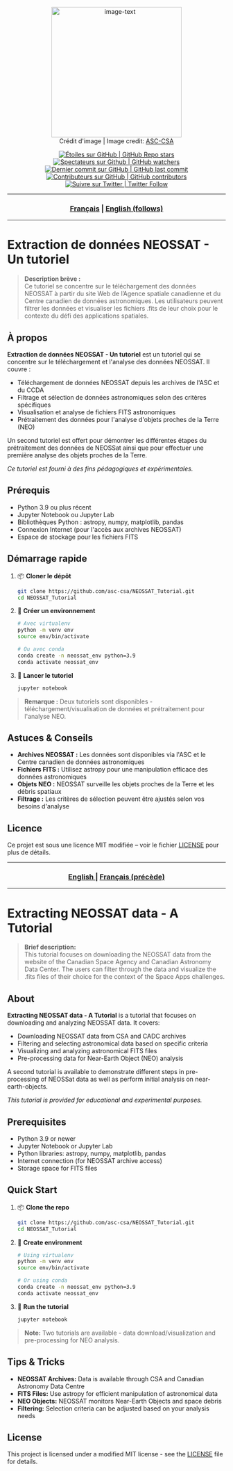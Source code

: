 <p align="center">
    <img src="https://www.asc-csa.gc.ca/images/satellites/neossat/neossat-ban.jpg" alt="image-text" height="300">
    <br> Crédit d'image | Image credit: <a href="https://www.asc-csa.gc.ca/eng/satellites/neossat.asp">ASC-CSA</a>
</p>

<p align="center">
    <a href="#stars">
        <img alt="Étoiles sur GitHub | GitHub Repo stars" src="https://img.shields.io/github/stars/asc-csa/NEOSSAT_Tutorial">
    </a>
    <a href="#watchers">
        <img alt="Spectateurs sur Github | GitHub watchers" src="https://img.shields.io/github/watchers/asc-csa/NEOSSAT_Tutorial">
    </a>
    <a href="https://github.com/asc-csa/NEOSSAT_Tutorial/commits/main">
        <img alt="Dernier commit sur GitHub | GitHub last commit" src="https://img.shields.io/github/last-commit/asc-csa/NEOSSAT_Tutorial">
    </a>
    <a href="https://github.com/asc-csa/NEOSSAT_Tutorial/graphs/contributors">
        <img alt="Contributeurs sur GitHub | GitHub contributors" src="https://img.shields.io/github/contributors/asc-csa/NEOSSAT_Tutorial">
    </a>
    <a href="https://twitter.com/intent/follow?screen_name=csa_asc">
        <img alt="Suivre sur Twitter | Twitter Follow" src="https://img.shields.io/twitter/follow/csa_asc?style=social">
    </a>
</p>

---

<h3 align="center">
  <a href="#titre-du-projet">Français</a> |
  <a href="#project-title">English (follows)</a>
</h3>

---

<a id="titre-du-projet"></a>
# Extraction de données NEOSSAT - Un tutoriel

> **Description brève :**  
> Ce tutoriel se concentre sur le téléchargement des données NEOSSAT à partir du site Web de l’Agence spatiale canadienne et du Centre canadien de données astronomiques. Les utilisateurs peuvent filtrer les données et visualiser les fichiers .fits de leur choix pour le contexte du défi des applications spatiales.

## À propos

**Extraction de données NEOSSAT - Un tutoriel** est un tutoriel qui se concentre sur le téléchargement et l'analyse des données NEOSSAT. Il couvre :

- Téléchargement de données NEOSSAT depuis les archives de l'ASC et du CCDA
- Filtrage et sélection de données astronomiques selon des critères spécifiques
- Visualisation et analyse de fichiers FITS astronomiques
- Prétraitement des données pour l'analyse d'objets proches de la Terre (NEO)

Un second tutoriel est offert pour démontrer les différentes étapes du prétraitement des données de NEOSSat ainsi que pour effectuer une première analyse des objets proches de la Terre.

*Ce tutoriel est fourni à des fins pédagogiques et expérimentales.*

## Prérequis

- Python 3.9 ou plus récent
- Jupyter Notebook ou Jupyter Lab
- Bibliothèques Python : astropy, numpy, matplotlib, pandas
- Connexion Internet (pour l'accès aux archives NEOSSAT)
- Espace de stockage pour les fichiers FITS

## Démarrage rapide

1. 📦 **Cloner le dépôt**
   ```bash
   git clone https://github.com/asc-csa/NEOSSAT_Tutorial.git
   cd NEOSSAT_Tutorial
   ```
2. 🐍 **Créer un environnement**
   ```bash
   # Avec virtualenv
   python -m venv env
   source env/bin/activate

   # Ou avec conda
   conda create -n neossat_env python=3.9
   conda activate neossat_env
   ```
3. 🚀 **Lancer le tutoriel**
   ```bash
   jupyter notebook
   ```

> **Remarque :** Deux tutoriels sont disponibles - téléchargement/visualisation de données et prétraitement pour l'analyse NEO.

## Astuces & Conseils

- **Archives NEOSSAT :** Les données sont disponibles via l'ASC et le Centre canadien de données astronomiques
- **Fichiers FITS :** Utilisez astropy pour une manipulation efficace des données astronomiques
- **Objets NEO :** NEOSSAT surveille les objets proches de la Terre et les débris spatiaux
- **Filtrage :** Les critères de sélection peuvent être ajustés selon vos besoins d'analyse

## Licence

Ce projet est sous une licence MIT modifiée – voir le fichier [LICENSE](https://github.com/asc-csa/NEOSSAT_Tutorial/blob/main/LICENSE.txt) pour plus de détails.

---

<h3 align="center">
  <a href="#project-title">English </a> |
  <a href="#titre-du-projet">Français (précède)</a>
</h3>

---

<a id="project-title"></a>
# Extracting NEOSSAT data - A Tutorial

> **Brief description:**  
> This tutorial focuses on downloading the NEOSSAT data from the website of the Canadian Space Agency and Canadian Astronomy Data Center. The users can filter through the data and visualize the .fits files of their choice for the context of the Space Apps challenges.

## About

**Extracting NEOSSAT data - A Tutorial** is a tutorial that focuses on downloading and analyzing NEOSSAT data. It covers:

- Downloading NEOSSAT data from CSA and CADC archives
- Filtering and selecting astronomical data based on specific criteria
- Visualizing and analyzing astronomical FITS files
- Pre-processing data for Near-Earth Object (NEO) analysis

A second tutorial is available to demonstrate different steps in pre-processing of NEOSSat data as well as perform initial analysis on near-earth-objects.

*This tutorial is provided for educational and experimental purposes.*

## Prerequisites

- Python 3.9 or newer
- Jupyter Notebook or Jupyter Lab
- Python libraries: astropy, numpy, matplotlib, pandas
- Internet connection (for NEOSSAT archive access)
- Storage space for FITS files

## Quick Start

1. 📦 **Clone the repo**
   ```bash
   git clone https://github.com/asc-csa/NEOSSAT_Tutorial.git
   cd NEOSSAT_Tutorial
   ```
2. 🐍 **Create environment**
   ```bash
   # Using virtualenv
   python -m venv env
   source env/bin/activate

   # Or using conda
   conda create -n neossat_env python=3.9
   conda activate neossat_env
   ```
3. 🚀 **Run the tutorial**
   ```bash
   jupyter notebook
   ```

> **Note:** Two tutorials are available - data download/visualization and pre-processing for NEO analysis.

## Tips & Tricks

- **NEOSSAT Archives:** Data is available through CSA and Canadian Astronomy Data Centre
- **FITS Files:** Use astropy for efficient manipulation of astronomical data
- **NEO Objects:** NEOSSAT monitors Near-Earth Objects and space debris
- **Filtering:** Selection criteria can be adjusted based on your analysis needs

## License

This project is licensed under a modified MIT license - see the [LICENSE](https://github.com/asc-csa/NEOSSAT_Tutorial/blob/main/LICENSE.txt) file for details.
